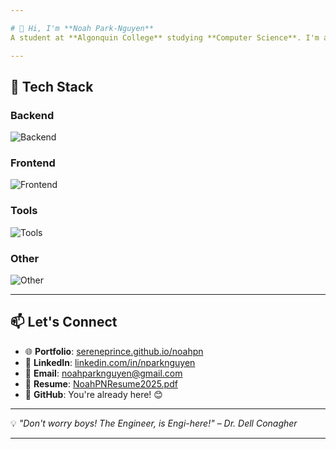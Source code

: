 ```yaml
---

# 👋 Hi, I'm **Noah Park-Nguyen**  
A student at **Algonquin College** studying **Computer Science**. I'm all about software development, IT, and everything **fullstack**. Whether it's building back-end systems, crafting sleek front-end interfaces, or exploring new technologies, I'm always up for a challenge. I love starting new projects, almost as much as I love leaving them unfinished.

---
```


## 🔧 **Tech Stack**

### Backend
![Backend](https://skillicons.dev/icons?i=java,nodejs,mongodb,spring,maven,express)

### Frontend
![Frontend](https://skillicons.dev/icons?i=react,tailwind,vite,html,css,js)

### Tools
![Tools](https://skillicons.dev/icons?i=git,github,vscode,idea)

### Other
![Other](https://skillicons.dev/icons?i=python,c,cpp)

---

## 📫 Let's Connect
- 🌐 **Portfolio**: [sereneprince.github.io/noahpn](https://sereneprince.github.io/noahpn/)  
- 💼 **LinkedIn**: [linkedin.com/in/nparknguyen](https://www.linkedin.com/in/nparknguyen/)  
- 📧 **Email**: [noahparknguyen@gmail.com](mailto:noahparknguyen@gmail.com)
- 📄 **Resume**: [NoahPNResume2025.pdf](https://github.com/user-attachments/files/18265142/NoahPNResume2025.pdf)
- 🐙 **GitHub**: You're already here! 😊

---

💡 *"Don't worry boys! The Engineer, is Engi-here!"* – *Dr. Dell Conagher*

---
